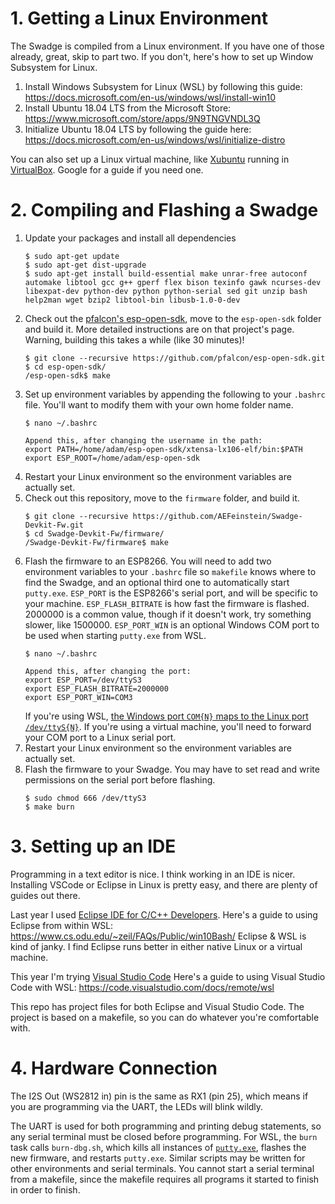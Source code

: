 # 1. Getting a Linux Environment

The Swadge is compiled from a Linux environment. If you have one of those already, great, skip to part two. If you don't, here's how to set up Window Subsystem for Linux.

1. Install Windows Subsystem for Linux (WSL) by following this guide: https://docs.microsoft.com/en-us/windows/wsl/install-win10
1. Install Ubuntu 18.04 LTS from the Microsoft Store: https://www.microsoft.com/store/apps/9N9TNGVNDL3Q
1. Initialize Ubuntu 18.04 LTS by following the guide here: https://docs.microsoft.com/en-us/windows/wsl/initialize-distro

You can also set up a Linux virtual machine, like [Xubuntu](https://xubuntu.org/download/) running in [VirtualBox](https://www.virtualbox.org/wiki/Downloads). Google for a guide if you need one.

# 2. Compiling and Flashing a Swadge

1. Update your packages and install all dependencies
    ```
    $ sudo apt-get update
    $ sudo apt-get dist-upgrade
    $ sudo apt-get install build-essential make unrar-free autoconf automake libtool gcc g++ gperf flex bison texinfo gawk ncurses-dev libexpat-dev python-dev python python-serial sed git unzip bash help2man wget bzip2 libtool-bin libusb-1.0-0-dev
    ```
1. Check out the [pfalcon's esp-open-sdk](https://github.com/pfalcon/esp-open-sdk), move to the ```esp-open-sdk``` folder and build it. More detailed instructions are on that project's page. Warning, building this takes a while (like 30 minutes)!
    ```
    $ git clone --recursive https://github.com/pfalcon/esp-open-sdk.git
    $ cd esp-open-sdk/
    /esp-open-sdk$ make
    ```
1. Set up environment variables by appending the following to your ```.bashrc``` file. You'll want to modify them with your own home folder name.
    ```
    $ nano ~/.bashrc
    
    Append this, after changing the username in the path:
    export PATH=/home/adam/esp-open-sdk/xtensa-lx106-elf/bin:$PATH
    export ESP_ROOT=/home/adam/esp-open-sdk
    ```
1. Restart your Linux environment so the environment variables are actually set.
1. Check out this repository, move to the ```firmware``` folder, and build it. 
    ```
    $ git clone --recursive https://github.com/AEFeinstein/Swadge-Devkit-Fw.git
    $ cd Swadge-Devkit-Fw/firmware/
    /Swadge-Devkit-Fw/firmware$ make
    ```
1. Flash the firmware to an ESP8266. You will need to add two environment variables to your ```.bashrc``` file so ```makefile``` knows where to find the Swadge, and an optional third one to automatically start ```putty.exe```. ```ESP_PORT``` is the ESP8266's serial port, and will be specific to your machine. ```ESP_FLASH_BITRATE``` is how fast the firmware is flashed. 2000000 is a common value, though if it doesn't work, try something slower, like 1500000. ```ESP_PORT_WIN``` is an optional Windows COM port to be used when starting ```putty.exe``` from WSL.
    ```
    $ nano ~/.bashrc
    
    Append this, after changing the port:
    export ESP_PORT=/dev/ttyS3
    export ESP_FLASH_BITRATE=2000000
    export ESP_PORT_WIN=COM3
    ```
   If you're using WSL, [the Windows port ```COM{N}``` maps to the Linux port ```/dev/ttyS{N}```](https://blogs.msdn.microsoft.com/wsl/2017/04/14/serial-support-on-the-windows-subsystem-for-linux/). If you're using a virtual machine, you'll need to forward your COM port to a Linux serial port.
1. Restart your Linux environment so the environment variables are actually set.
1. Flash the firmware to your Swadge. You may have to set read and write permissions on the serial port before flashing.
    ```
    $ sudo chmod 666 /dev/ttyS3
    $ make burn
    ```

# 3. Setting up an IDE
 
Programming in a text editor is nice. I think working in an IDE is nicer. Installing VSCode or Eclipse in Linux is pretty easy, and there are plenty of guides out there.

Last year I used [Eclipse IDE for C/C++ Developers](https://www.eclipse.org/downloads/packages/).
Here's a guide to using Eclipse from within WSL: https://www.cs.odu.edu/~zeil/FAQs/Public/win10Bash/
Eclipse & WSL is kind of janky. I find Eclipse runs better in either native Linux or a virtual machine.

This year I'm trying [Visual Studio Code](https://code.visualstudio.com/)
Here's a guide to using Visual Studio Code with WSL: https://code.visualstudio.com/docs/remote/wsl

This repo has project files for both Eclipse and Visual Studio Code. The project is based on a makefile, so you can do whatever you're comfortable with.

# 4. Hardware Connection

The I2S Out (WS2812 in) pin is the same as RX1 (pin 25), which means if you are programming via the UART, the LEDs will blink wildly.

The UART is used for both programming and printing debug statements, so any serial terminal must be closed before programming. For WSL, the ```burn``` task calls ```burn-dbg.sh```, which kills all instances of [```putty.exe```](https://www.chiark.greenend.org.uk/~sgtatham/putty/latest.html), flashes the new firmware, and restarts ```putty.exe```. Similar scripts may be written for other environments and serial terminals. You cannot start a serial terminal from a makefile, since the makefile requires all programs it started to finish in order to finish.
